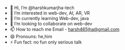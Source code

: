 - 👋 Hi, I’m @harshkumarjha-tech
- 👀 I’m interested in web-dev, AI, AR, VR
- 🌱 I’m currently learning Web-dev, java
- 💞️ I’m looking to collaborate on web-dev
- 📫 How to reach me Email - harsh465jha@gmail.com
- 😄 Pronouns: he,him
- ⚡ Fun fact: no fun only serious talk

<!---
harshkumarjha-tech/harshkumarjha-tech is a ✨ special ✨ repository because its `README.md` (this file) appears on your GitHub profile.
You can click the Preview link to take a look at your changes.
--->
